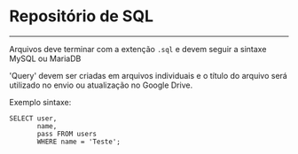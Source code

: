 # Repositório de SQL

--- 
Arquivos deve terminar com a extenção `.sql` e devem seguir a sintaxe MySQL ou MariaDB

'Query' devem ser criadas em arquivos individuais e o título do arquivo será utilizado no envio ou atualização no Google Drive.

Exemplo sintaxe:
```mysql
SELECT user,
       name,
       pass FROM users
       WHERE name = 'Teste';
``` 